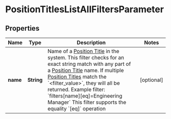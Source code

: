 

# PositionTitlesListAllFiltersParameter


## Properties

| Name | Type | Description | Notes |
|------------ | ------------- | ------------- | -------------|
|**name** | **String** | Name of a [Position Title](https://developers.intellihr.io/docs/v1/) in the system. This filter checks for an exact string match with any part of a [Position Title](https://developers.intellihr.io/docs/v1/) name. If multiple [Position Titles](https://developers.intellihr.io/docs/v1/) match the &#x60;&lt;filter_value&gt;&#x60;, they will all be returned.  Example filter: &#x60;filters[name][eq]&#x3D;Engineering Manager&#x60;  This filter supports the equality &#x60;[eq]&#x60; operation |  [optional] |




